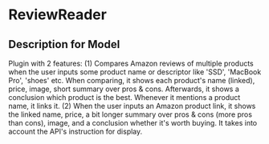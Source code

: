 # ReviewReader

## Description for Model

Plugin with 2 features: (1) Compares Amazon reviews of multiple products when the user inputs some product name or descriptor like 'SSD', 'MacBook Pro', 'shoes' etc. When comparing, it shows each product's name (linked), price, image, short summary over pros & cons. Afterwards, it shows a conclusion which product is the best. Whenever it mentions a product name, it links it. (2) When the user inputs an Amazon product link, it shows the linked name, price, a bit longer summary over pros & cons (more pros than cons), image, and a conclusion whether it's worth buying. It takes into account the API's instruction for display.

